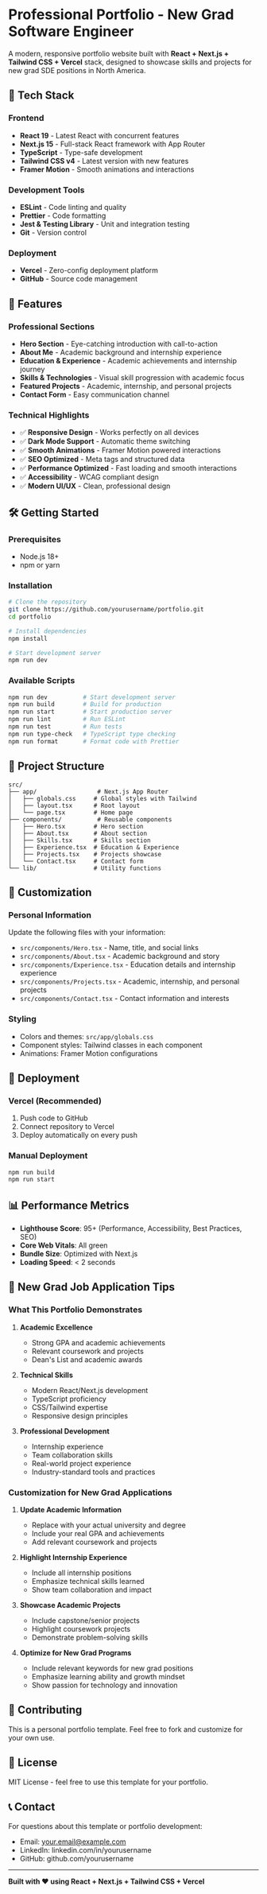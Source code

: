# Professional Portfolio - New Grad Software Engineer

A modern, responsive portfolio website built with **React + Next.js + Tailwind CSS + Vercel** stack, designed to showcase skills and projects for new grad SDE positions in North America.

## 🚀 Tech Stack

### Frontend
- **React 19** - Latest React with concurrent features
- **Next.js 15** - Full-stack React framework with App Router
- **TypeScript** - Type-safe development
- **Tailwind CSS v4** - Latest version with new features
- **Framer Motion** - Smooth animations and interactions

### Development Tools
- **ESLint** - Code linting and quality
- **Prettier** - Code formatting
- **Jest & Testing Library** - Unit and integration testing
- **Git** - Version control

### Deployment
- **Vercel** - Zero-config deployment platform
- **GitHub** - Source code management

## 🎯 Features

### Professional Sections
- **Hero Section** - Eye-catching introduction with call-to-action
- **About Me** - Academic background and internship experience
- **Education & Experience** - Academic achievements and internship journey
- **Skills & Technologies** - Visual skill progression with academic focus
- **Featured Projects** - Academic, internship, and personal projects
- **Contact Form** - Easy communication channel

### Technical Highlights
- ✅ **Responsive Design** - Works perfectly on all devices
- ✅ **Dark Mode Support** - Automatic theme switching
- ✅ **Smooth Animations** - Framer Motion powered interactions
- ✅ **SEO Optimized** - Meta tags and structured data
- ✅ **Performance Optimized** - Fast loading and smooth interactions
- ✅ **Accessibility** - WCAG compliant design
- ✅ **Modern UI/UX** - Clean, professional design

## 🛠️ Getting Started

### Prerequisites
- Node.js 18+ 
- npm or yarn

### Installation
```bash
# Clone the repository
git clone https://github.com/yourusername/portfolio.git
cd portfolio

# Install dependencies
npm install

# Start development server
npm run dev
```

### Available Scripts
```bash
npm run dev          # Start development server
npm run build        # Build for production
npm run start        # Start production server
npm run lint         # Run ESLint
npm run test         # Run tests
npm run type-check   # TypeScript type checking
npm run format       # Format code with Prettier
```

## 📁 Project Structure

```
src/
├── app/                 # Next.js App Router
│   ├── globals.css     # Global styles with Tailwind
│   ├── layout.tsx      # Root layout
│   └── page.tsx        # Home page
├── components/          # Reusable components
│   ├── Hero.tsx        # Hero section
│   ├── About.tsx       # About section
│   ├── Skills.tsx      # Skills section
│   ├── Experience.tsx  # Education & Experience
│   ├── Projects.tsx    # Projects showcase
│   └── Contact.tsx     # Contact form
└── lib/                # Utility functions
```

## 🎨 Customization

### Personal Information
Update the following files with your information:
- `src/components/Hero.tsx` - Name, title, and social links
- `src/components/About.tsx` - Academic background and story
- `src/components/Experience.tsx` - Education details and internship experience
- `src/components/Projects.tsx` - Academic, internship, and personal projects
- `src/components/Contact.tsx` - Contact information and interests

### Styling
- Colors and themes: `src/app/globals.css`
- Component styles: Tailwind classes in each component
- Animations: Framer Motion configurations

## 🚀 Deployment

### Vercel (Recommended)
1. Push code to GitHub
2. Connect repository to Vercel
3. Deploy automatically on every push

### Manual Deployment
```bash
npm run build
npm run start
```

## 📊 Performance Metrics

- **Lighthouse Score**: 95+ (Performance, Accessibility, Best Practices, SEO)
- **Core Web Vitals**: All green
- **Bundle Size**: Optimized with Next.js
- **Loading Speed**: < 2 seconds

## 🎯 New Grad Job Application Tips

### What This Portfolio Demonstrates

1. **Academic Excellence**
   - Strong GPA and academic achievements
   - Relevant coursework and projects
   - Dean's List and academic awards

2. **Technical Skills**
   - Modern React/Next.js development
   - TypeScript proficiency
   - CSS/Tailwind expertise
   - Responsive design principles

3. **Professional Development**
   - Internship experience
   - Team collaboration skills
   - Real-world project experience
   - Industry-standard tools and practices

### Customization for New Grad Applications

1. **Update Academic Information**
   - Replace with your actual university and degree
   - Include your real GPA and achievements
   - Add relevant coursework and projects

2. **Highlight Internship Experience**
   - Include all internship positions
   - Emphasize technical skills learned
   - Show team collaboration and impact

3. **Showcase Academic Projects**
   - Include capstone/senior projects
   - Highlight coursework projects
   - Demonstrate problem-solving skills

4. **Optimize for New Grad Programs**
   - Include relevant keywords for new grad positions
   - Emphasize learning ability and growth mindset
   - Show passion for technology and innovation

## 🤝 Contributing

This is a personal portfolio template. Feel free to fork and customize for your own use.

## 📄 License

MIT License - feel free to use this template for your portfolio.

## 📞 Contact

For questions about this template or portfolio development:
- Email: your.email@example.com
- LinkedIn: linkedin.com/in/yourusername
- GitHub: github.com/yourusername

---

**Built with ❤️ using React + Next.js + Tailwind CSS + Vercel**
